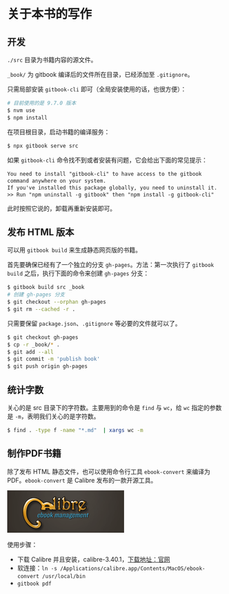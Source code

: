 # 关于本书的写作

## 开发

`./src` 目录为书籍内容的源文件。

`_book/` 为 gitbook 编译后的文件所在目录，已经添加至 `.gitignore`。

只需局部安装 `gitbook-cli` 即可（全局安装使用的话，也很方便）：

```bash
# 目前使用的是 9.7.0 版本
$ nvm use
$ npm install
```

在项目根目录，启动书籍的编译服务：

```bash
$ npx gitbook serve src
```

如果 `gitbook-cli` 命令找不到或者安装有问题，它会给出下面的常见提示：

```
You need to install "gitbook-cli" to have access to the gitbook command anywhere on your system.
If you've installed this package globally, you need to uninstall it.
>> Run "npm uninstall -g gitbook" then "npm install -g gitbook-cli"
```

此时按照它说的，卸载再重新安装即可。

## 发布 HTML 版本

可以用 `gitbook build` 来生成静态网页版的书籍。

首先要确保已经有了一个独立的分支 `gh-pages`。方法：第一次执行了 `gitbook build` 之后，执行下面的命令来创建 `gh-pages` 分支：

```bash
$ gitbook build src _book
# 创建 gh-pages 分支
$ git checkout --orphan gh-pages
$ git rm --cached -r .
```

只需要保留 `package.json`、`.gitignore` 等必要的文件就可以了。

```bash
$ git checkout gh-pages
$ cp -r _book/* .
$ git add --all
$ git commit -m 'publish book'
$ git push origin gh-pages
```

## 统计字数

关心的是 src 目录下的字符数。主要用到的命令是 `find` 与 `wc`，给 `wc` 指定的参数是 `-m`，表明我们关心的是字符数。

```bash
$ find . -type f -name "*.md"  | xargs wc -m
```

## 制作PDF书籍

除了发布 HTML 静态文件，也可以使用命令行工具 `ebook-convert` 来编译为 PDF。`ebook-convert` 是 Calibre 发布的一款开源工具。

<img src="./images/calibre-logo.png" class="round" />

使用步骤：

+ 下载 Calibre 并且安装，calibre-3.40.1，[下载地址：官网](https://calibre-ebook.com)
+ 软连接：`ln -s /Applications/calibre.app/Contents/MacOS/ebook-convert /usr/local/bin`
+ `gitbook pdf`

